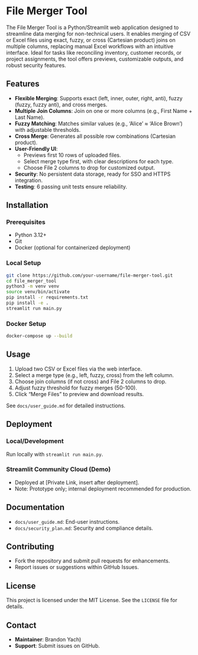 # File Merger Tool

The File Merger Tool is a Python/Streamlit web application designed to streamline data merging for non-technical users. It enables merging of CSV or Excel files using exact, fuzzy, or cross (Cartesian product) joins on multiple columns, replacing manual Excel workflows with an intuitive interface. Ideal for tasks like reconciling inventory, customer records, or project assignments, the tool offers previews, customizable outputs, and robust security features.

## Features
- **Flexible Merging**: Supports exact (left, inner, outer, right, anti), fuzzy (fuzzy, fuzzy anti), and cross merges.
- **Multiple Join Columns**: Join on one or more columns (e.g., First Name + Last Name).
- **Fuzzy Matching**: Matches similar values (e.g., ‘Alice’ ≈ ‘Alice Brown’) with adjustable thresholds.
- **Cross Merge**: Generates all possible row combinations (Cartesian product).
- **User-Friendly UI**:
  - Previews first 10 rows of uploaded files.
  - Select merge type first, with clear descriptions for each type.
  - Choose File 2 columns to drop for customized output.
- **Security**: No persistent data storage, ready for SSO and HTTPS integration.
- **Testing**: 6 passing unit tests ensure reliability.

## Installation

### Prerequisites
- Python 3.12+
- Git
- Docker (optional for containerized deployment)

### Local Setup
```bash
git clone https://github.com/your-username/file-merger-tool.git
cd file_merger_tool
python3 -m venv venv
source venv/bin/activate
pip install -r requirements.txt
pip install -e .
streamlit run main.py
```

### Docker Setup
```bash
docker-compose up --build
```


## Usage
1. Upload two CSV or Excel files via the web interface.
2. Select a merge type (e.g., left, fuzzy, cross) from the left column.
3. Choose join columns (if not cross) and File 2 columns to drop.
4. Adjust fuzzy threshold for fuzzy merges (50-100).
5. Click “Merge Files” to preview and download results.

See `docs/user_guide.md` for detailed instructions.

## Deployment

### Local/Development
Run locally with `streamlit run main.py`.

### Streamlit Community Cloud (Demo)
- Deployed at [Private Link, insert after deployment].
- Note: Prototype only; internal deployment recommended for production.


## Documentation
- `docs/user_guide.md`: End-user instructions.
- `docs/security_plan.md`: Security and compliance details.

## Contributing
- Fork the repository and submit pull requests for enhancements.
- Report issues or suggestions within GitHub Issues.

## License
This project is licensed under the MIT License. See the `LICENSE` file for details.

## Contact
- **Maintainer**: Brandon Yach)
- **Support**: Submit issues on GitHub.